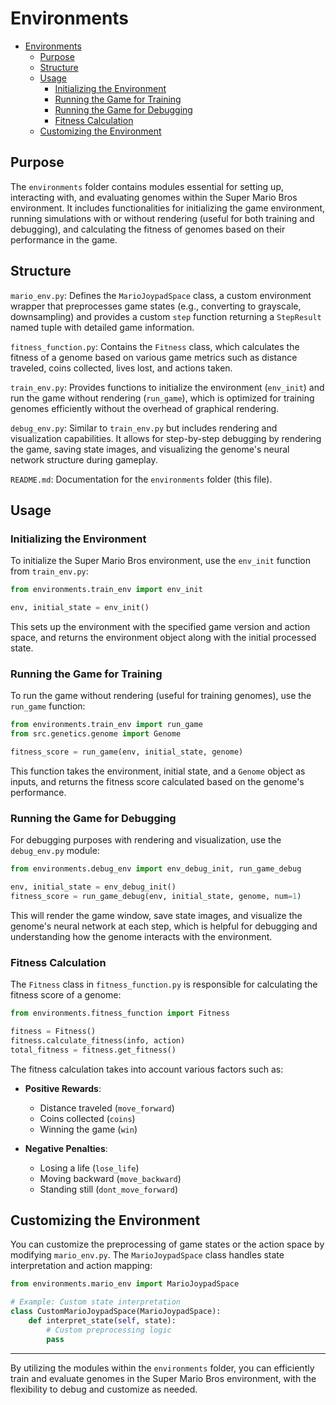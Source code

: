 # Environments

- [Environments](#environments)
  - [Purpose](#purpose)
  - [Structure](#structure)
  - [Usage](#usage)
    - [Initializing the Environment](#initializing-the-environment)
    - [Running the Game for Training](#running-the-game-for-training)
    - [Running the Game for Debugging](#running-the-game-for-debugging)
    - [Fitness Calculation](#fitness-calculation)
  - [Customizing the Environment](#customizing-the-environment)

## Purpose

The `environments` folder contains modules essential for setting up, interacting with, and evaluating genomes within the Super Mario Bros environment. It includes functionalities for initializing the game environment, running simulations with or without rendering (useful for both training and debugging), and calculating the fitness of genomes based on their performance in the game.

## Structure

`mario_env.py`: Defines the `MarioJoypadSpace` class, a custom environment wrapper that preprocesses game states (e.g., converting to grayscale, downsampling) and provides a custom `step` function returning a `StepResult` named tuple with detailed game information.

`fitness_function.py`: Contains the `Fitness` class, which calculates the fitness of a genome based on various game metrics such as distance traveled, coins collected, lives lost, and actions taken.

`train_env.py`: Provides functions to initialize the environment (`env_init`) and run the game without rendering (`run_game`), which is optimized for training genomes efficiently without the overhead of graphical rendering.

`debug_env.py`: Similar to `train_env.py` but includes rendering and visualization capabilities. It allows for step-by-step debugging by rendering the game, saving state images, and visualizing the genome's neural network structure during gameplay.

`README.md`: Documentation for the `environments` folder (this file).

## Usage

### Initializing the Environment

To initialize the Super Mario Bros environment, use the `env_init` function from `train_env.py`:

```python
from environments.train_env import env_init

env, initial_state = env_init()
```

This sets up the environment with the specified game version and action space, and returns the environment object along with the initial processed state.

### Running the Game for Training

To run the game without rendering (useful for training genomes), use the `run_game` function:

```python
from environments.train_env import run_game
from src.genetics.genome import Genome

fitness_score = run_game(env, initial_state, genome)
```

This function takes the environment, initial state, and a `Genome` object as inputs, and returns the fitness score calculated based on the genome's performance.

### Running the Game for Debugging

For debugging purposes with rendering and visualization, use the `debug_env.py` module:

```python
from environments.debug_env import env_debug_init, run_game_debug

env, initial_state = env_debug_init()
fitness_score = run_game_debug(env, initial_state, genome, num=1)
```

This will render the game window, save state images, and visualize the genome's neural network at each step, which is helpful for debugging and understanding how the genome interacts with the environment.

### Fitness Calculation

The `Fitness` class in `fitness_function.py` is responsible for calculating the fitness score of a genome:

```python
from environments.fitness_function import Fitness

fitness = Fitness()
fitness.calculate_fitness(info, action)
total_fitness = fitness.get_fitness()
```

The fitness calculation takes into account various factors such as:

- **Positive Rewards**:

  - Distance traveled (`move_forward`)
  - Coins collected (`coins`)
  - Winning the game (`win`)

- **Negative Penalties**:
  - Losing a life (`lose_life`)
  - Moving backward (`move_backward`)
  - Standing still (`dont_move_forward`)

## Customizing the Environment

You can customize the preprocessing of game states or the action space by modifying `mario_env.py`. The `MarioJoypadSpace` class handles state interpretation and action mapping:

```python
from environments.mario_env import MarioJoypadSpace

# Example: Custom state interpretation
class CustomMarioJoypadSpace(MarioJoypadSpace):
    def interpret_state(self, state):
        # Custom preprocessing logic
        pass
```

---

By utilizing the modules within the `environments` folder, you can efficiently train and evaluate genomes in the Super Mario Bros environment, with the flexibility to debug and customize as needed.
